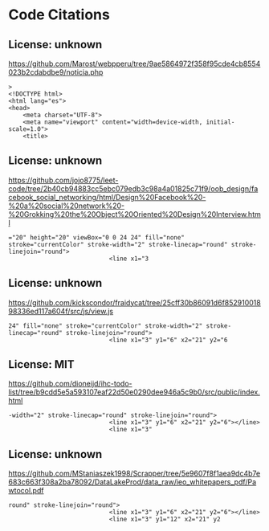 # Code Citations

## License: unknown
https://github.com/Marost/webpperu/tree/9ae5864972f358f95cde4cb8554023b2cdabdbe9/noticia.php

```
>
<!DOCTYPE html>
<html lang="es">
<head>
    <meta charset="UTF-8">
    <meta name="viewport" content="width=device-width, initial-scale=1.0">
    <title>
```


## License: unknown
https://github.com/jojo8775/leet-code/tree/2b40cb94883cc5ebc079edb3c98a4a01825c71f9/oob_design/facebook_social_networking/html/Design%20Facebook%20-%20a%20social%20network%20-%20Grokking%20the%20Object%20Oriented%20Design%20Interview.html

```
="20" height="20" viewBox="0 0 24 24" fill="none" stroke="currentColor" stroke-width="2" stroke-linecap="round" stroke-linejoin="round">
                            <line x1="3
```


## License: unknown
https://github.com/kickscondor/fraidycat/tree/25cff30b86091d6f85291001898336ed117a604f/src/js/view.js

```
24" fill="none" stroke="currentColor" stroke-width="2" stroke-linecap="round" stroke-linejoin="round">
                            <line x1="3" y1="6" x2="21" y2="6
```


## License: MIT
https://github.com/dioneijd/ihc-todo-list/tree/b9cdd5e5a593107eaf22d50e0290dee946a5c9b0/src/public/index.html

```
-width="2" stroke-linecap="round" stroke-linejoin="round">
                            <line x1="3" y1="6" x2="21" y2="6"></line>
                            <line x1="3"
```


## License: unknown
https://github.com/MStaniaszek1998/Scrapper/tree/5e9607f8f1aea9dc4b7e683c663f308a2ba78092/DataLakeProd/data_raw/ieo_whitepapers_pdf/Pawtocol.pdf

```
round" stroke-linejoin="round">
                            <line x1="3" y1="6" x2="21" y2="6"></line>
                            <line x1="3" y1="12" x2="21" y2
```

